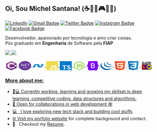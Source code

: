 ## Oi, Sou Michel Santana! (☕👨‍💻🎮🔎🐞)
<!--desenvolvedor, apaixonado por tecnologia e amo criar coisas. <br>Pós graduado em **Engenharia** de Software pela **FIAP**-->

[![LinkedIn](https://img.shields.io/badge/LinkedIn-%230077B5.svg?&style=flat-square&logo=linkedin&logoColor=white)](https://linkedin.com/in/mchlsntn)
[![Gmail Badge](https://img.shields.io/badge/Gmail-red?style=flat-square&logo=Gmail&logoColor=white&link=mailto:mich3l.santana0@gmail.com)](mailto:mich3l.santana0@gmail.com) 
[![Twitter Badge](https://img.shields.io/badge/-Twitter-1ca0f1?style=flat&labelColor=1ca0f1&logo=twitter&logoColor=white&link=https://twitter.com/hackerzao)](https://twitter.com/hackerzao) 
[![Instagram Badge](https://img.shields.io/badge/-Instagram-E4405F?style=flat&logo=instagram&logoColor=white&link=https://instagram.com/mchlsntn/)](https://instagram.com/mchlsntn) 
[![Facebook Badge](https://img.shields.io/badge/-Facebook-1877f2?style=flat&logo=facebook&logoColor=white&link=https://facebook.com/mchlsntn)](https://facebook.com/mchlsntn)

<!--[![Typing SVG](https://readme-typing-svg.herokuapp.com?font=comfortaa&color=016EEA&size=24&width=500&lines=Sou desenvolvedor+de+software;apaixonado+por+tecnologia;Amo+criar+coisas;Bem+vindo!+😁)](https://git.io/typing-svg)-->
Desenvolvedor, apaixonado por tecnologia e amo criar coisas. <br>Pós graduado em **Engenharia** de Software pela **FIAP**

<div align="left">
  <a href="https://github.com/michelsantana">
  <img height="180em" src="https://github-readme-stats.vercel.app/api?username=michelsantana&show_icons=true&theme=dark&include_all_commits=true&count_private=true"/>
  <img height="180em" src="https://github-readme-stats.vercel.app/api/top-langs/?username=michelsantana&theme=dark"/>
</div>
<div style="display: inline_block"><br>
  <img align="center" alt="michel-csharp" height="30" width="40" src="https://raw.githubusercontent.com/devicons/devicon/master/icons/csharp/csharp-original.svg">
  <img align="center" alt="michel-dotnetcore" height="30" width="40" src="https://raw.githubusercontent.com/devicons/devicon/master/icons/dotnetcore/dotnetcore-original.svg">
  <img align="center" alt="michel-dot-net" height="30" width="40" src="https://raw.githubusercontent.com/devicons/devicon/master/icons/dot-net/dot-net-original.svg">
  <img align="center" alt="michel-javascript" height="30" width="40" src="https://raw.githubusercontent.com/devicons/devicon/master/icons/javascript/javascript-plain.svg">
  <img align="center" alt="Mchl-Ts" height="30" width="40" src="https://raw.githubusercontent.com/devicons/devicon/master/icons/typescript/typescript-plain.svg">
  <img align="center" alt="michel-nodejs" height="30" width="40" src="https://raw.githubusercontent.com/devicons/devicon/master/icons/nodejs/nodejs-plain.svg">
  <img align="center" alt="michel-bootstrap" height="30" width="40" src="https://raw.githubusercontent.com/devicons/devicon/master/icons/bootstrap/bootstrap-original.svg">
  <img align="center" alt="michel-jquery" height="30" width="40" src="https://raw.githubusercontent.com/devicons/devicon/master/icons/jquery/jquery-original.svg">
  <img align="center" alt="michel-html5" height="30" width="40" src="https://raw.githubusercontent.com/devicons/devicon/master/icons/html5/html5-original.svg">
  <img align="center" alt="michel-css3" height="30" width="40" src="https://raw.githubusercontent.com/devicons/devicon/master/icons/css3/css3-original.svg">
  <img align="center" alt="michel-msdos" height="30" width="40" src="https://raw.githubusercontent.com/devicons/devicon/master/icons/msdos/msdos-original.svg">

  <!--<img align="right" alt="Mchl-pic" height="150" style="border-radius:50px;" src="">-->
</div>

  ### More about me:

- 👨💻 Currently working, learning and growing my skillset in deep learning, competitive coding, data structures and algorithms.
- 🤝 Open for collaborations in web development 🕸️
- 💻 &nbsp; I love exploring new tech stack and building cool stuffs
- 🌐 Visit my [porfolio website](https://manumanoj.me) for complete background and contact.
- 📝 &nbsp; Checkout my [Resume](https://manumanoj.me/Resume.pdf).
